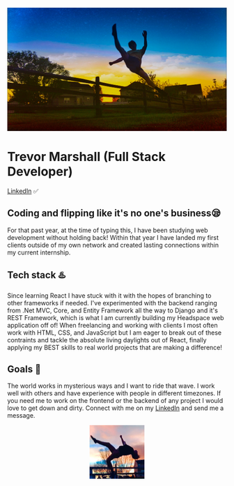 ![Trevor Kicking and doing martial arts](https://github.com/Trev-Marshall/Trev-Marshall/blob/main/kickin_dude.JPEG?raw=True)

# Trevor Marshall (Full Stack Developer)
[LinkedIn](https://www.linkedin.com/in/trevor-marshall-0b17121b2/) ✅
## Coding and flipping like it's no one's business😪
For that past year, at the time of typing this, I have been studying web development without holding back! Within that year I have landed my first clients outside of my own network and created lasting connections within my current internship.
## Tech stack ♨️
Since learning React I have stuck with it with the hopes of branching to other frameworks if needed. I've experimented with the backend ranging from .Net MVC, Core, and Entity Framework all the way to Django and it's REST Framework, which is what I am currently building my Headspace web application off of! 
When freelancing and working with clients I most often work with HTML, CSS, and JavaScript but I am eager to break out of these contraints and tackle the absolute living daylights out of React, finally applying my BEST skills to real world projects that are making a difference!
## Goals 💯
The world works in mysterious ways and I want to ride that wave. I work well with others and have experience with people in different timezones. If you need me to work on the frontend or the backend of any project I would love to get down and dirty. Connect with me on my [LinkedIn](https://www.linkedin.com/in/trevor-marshall-0b17121b2/) and send me a message.

<p align="center" width="100%">
    <img width="25%" src="https://github.com/Trev-Marshall/Trev-Marshall/blob/main/flippin_dude.png?raw=True"> 
</p>
